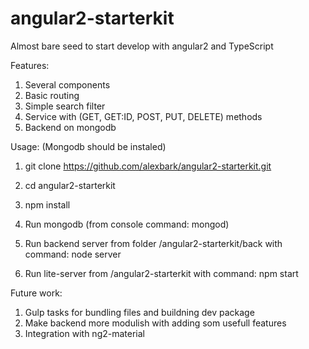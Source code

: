 # angular2-starterkit

Almost bare seed to start develop with angular2 and TypeScript

Features:
1. Several components
2. Basic routing
3. Simple search filter
4. Service with (GET, GET:ID, POST, PUT, DELETE) methods
5. Backend on mongodb

Usage:
(Mongodb should be instaled)
1. git clone  https://github.com/alexbark/angular2-starterkit.git
2. cd angular2-starterkit
3. npm install

4. Run mongodb (from console command: mongod)
5. Run backend server from folder /angular2-starterkit/back with command:  node server
6. Run lite-server from /angular2-starterkit with command: npm start

Future work:

1. Gulp tasks for bundling files and buildning dev package
2. Make backend more modulish with adding som usefull features
3. Integration with ng2-material
